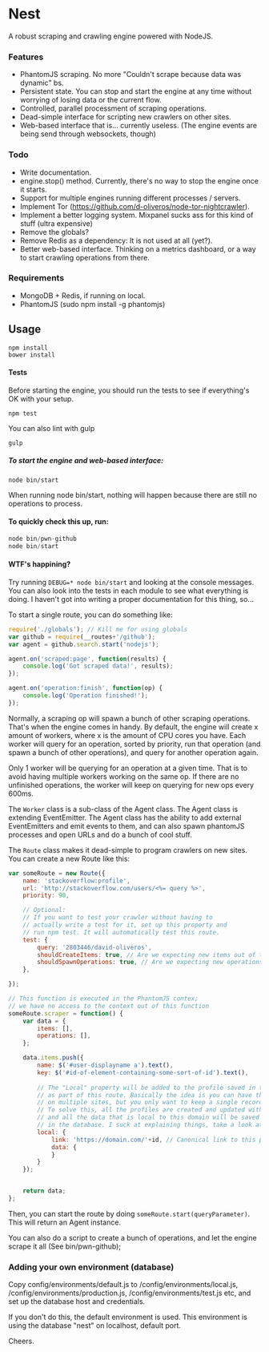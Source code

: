 Nest
==============

A robust scraping and crawling engine powered with NodeJS.

### Features

  * PhantomJS scraping. No more "Couldn't scrape because data was dynamic" bs.
  * Persistent state. You can stop and start the engine at any time without worrying of losing data or the current flow.
  * Controlled, parallel processment of scraping operations.
  * Dead-simple interface for scripting new crawlers on other sites.
  * Web-based interface that is... currently useless. (The engine events are being send through websockets, though)


### Todo

  * Write documentation.
  * engine.stop() method. Currently, there's no way to stop the engine once it starts.
  * Support for multiple engines running different processes / servers.
  * Implement Tor (https://github.com/d-oliveros/node-tor-nightcrawler).
  * Implement a better logging system. Mixpanel sucks ass for this kind of stuff (ultra expensive)
  * Remove the globals?
  * Remove Redis as a dependency: It is not used at all (yet?).
  * Better web-based interface. Thinking on a metrics dashboard, or a way to start crawling operations from there.

### Requirements
  * MongoDB + Redis, if running on local.
  * PhantomJS (sudo npm install -g phantomjs)

## Usage

```
npm install
bower install
```

#### Tests

Before starting the engine, you should run the tests to see if everything's OK with your setup.

```
npm test
```

You can also lint with gulp
```
gulp
```

##### To start the engine and web-based interface:

```
node bin/start
```

When running node bin/start, nothing will happen because there are still no operations to process.

#### To quickly check this up, run:

```js
node bin/pwn-github
node bin/start
```

#### WTF's happining?

Try running `DEBUG=* node bin/start` and looking at the console messages. You can also look into the tests in each module to see what everything is doing. I haven't got into writing a proper documentation for this thing, so...

To start a single route, you can do something like:

```js
require('./globals'); // Kill me for using globals
var github = require(__routes+'/github');
var agent = github.search.start('nodejs');

agent.on('scraped:page', function(results) {
	console.log('Got scraped data!', results);
});

agent.on('operation:finish', function(op) {
	console.log('Operation finished!');
});
```

Normally, a scraping op will spawn a bunch of other scraping operations. That's when the engine comes in handy. By default, the engine will create x amount of workers, where x is the amount of CPU cores you have. Each worker will query for an operation, sorted by priority, run that operation (and spawn a bunch of other operations), and query for another operation again.

Only 1 worker will be querying for an operation at a given time. That is to avoid having multiple workers working on the same op. If there are no unfinished operations, the worker will keep on querying for new ops every 600ms.

The `Worker` class is a sub-class of the Agent class. The Agent class is extending EventEmitter. The Agent class has the ability to add external EventEmitters and emit events to them, and can also spawn phantomJS processes and open URLs and do a bunch of cool stuff.

The `Route` class makes it dead-simple to program crawlers on new sites. You can create a new Route like this:

```js
var someRoute = new Route({
	name: 'stackoverflow:profile',
	url: 'http://stackoverflow.com/users/<%= query %>',
	priority: 90,

	// Optional: 
	// If you want to test your crawler without having to 
	// actually write a test for it, set up this property and
	// run npm test. It will automatically test this route.
	test: {
		query: '2803446/david-oliveros',
		shouldCreateItems: true, // Are we expecting new items out of this route?
		shouldSpawnOperations: true, // Are we expecting new operations out of this route?
	},

});

// This function is executed in the PhantomJS contex;
// we have no access to the context out of this function
someRoute.scraper = function() {
	var data = {
		items: [],
		operations: [],
	};

	data.items.push({
		name: $('#user-displayname a').text(),
		key: $('#id-of-element-containing-some-sort-of-id').text(),
		
		// The "Local" property will be added to the profile saved in the database,
		// as part of this route. Basically the idea is you can have the same person
		// on multiple sites, but you only want to keep a single record for him.
		// To solve this, all the profiles are created and updated with a domain property,
		// and all the data that is local to this domain will be saved in a corresponding field
		// in the database. I suck at explaining things, take a look at the Profile schema to know more.
		local: {
			link: 'https://domain.com/'+id, // Canonical link to this piece of content
			data: {
			}
		}
	});


	return data;
};
```

Then, you can start the route by doing `someRoute.start(queryParameter)`. This will return an Agent instance.

You can also do a script to create a bunch of operations, and let the engine scrape it all (See bin/pwn-github);


### Adding your own environment (database)

Copy config/environments/default.js to /config/environments/local.js, /config/environments/production.js, /config/environments/test.js etc, and set up the database host and credentials.

If you don't do this, the default environment is used. This environment is using the database "nest" on localhost, default port.

Cheers.
